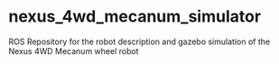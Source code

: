 # nexus_4wd_mecanum_simulator
ROS Repository for the robot description and gazebo simulation of the Nexus 4WD Mecanum wheel robot
